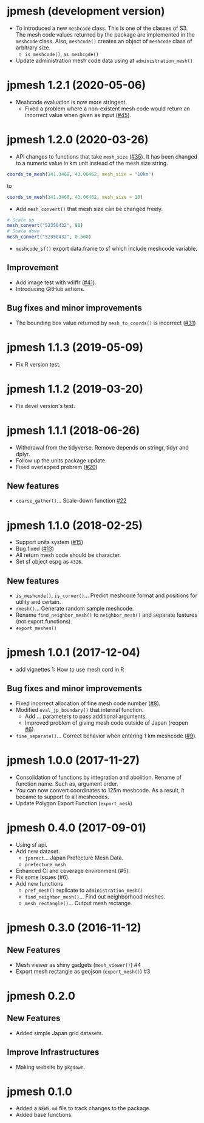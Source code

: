 # jpmesh (development version)

- To introduced a new `meshcode` class. This is one of the classes of S3. The mesh code values returned by the package are implemented in the `meshcode` class. Also, `meshcode()` creates an object of `meshcode` class of arbitrary size.
    - `is_meshcode()`, `as_meshcode()`
- Update administration mesh code data using at `administration_mesh()`

# jpmesh 1.2.1 (2020-05-06)

- Meshcode evaluation is now more stringent.
    - Fixed a problem where a non-existent mesh code would return an incorrect value when given as input ([#45](https://github.com/uribo/jpmesh/issues/45)).

# jpmesh 1.2.0 (2020-03-26)

- API changes to functions that take `mesh_size` ([#35](https://github.com/uribo/jpmesh/issues/35)). It has been changed to a numeric value in km unit instead of the mesh size string.

```r
coords_to_mesh(141.3468, 43.06462, mesh_size = "10km")
```

to

```r
coords_to_mesh(141.3468, 43.06462, mesh_size = 10)
```

- Add `mesh_convert()` that mesh size can be changed freely.

```r
# Scale up
mesh_convert("52350432", 80)
# Scale down
mesh_convert("52350432", 0.500)
```

- `meshcode_sf()` export data.frame to sf which include meshcode variable.

## Improvement

- Add image test with vdiffr ([#41](https://github.com/uribo/jpmesh/pull/41)).
- Introducing GitHub actions.

## Bug fixes and minor improvements

- The bounding box value returned by `mesh_to_coords()` is incorrect ([#31](https://github.com/uribo/jpmesh/issues/31))

# jpmesh 1.1.3 (2019-05-09)

- Fix R version test.

# jpmesh 1.1.2 (2019-03-20)

- Fix devel version's test.

# jpmesh 1.1.1 (2018-06-26)

- Withdrawal from the tidyverse. Remove depends on stringr, tidyr and dplyr.
- Follow up the units package update.
- Fixed overlapped probrem ([#20](https://github.com/uribo/jpmesh/issues/20))

## New features

- `coarse_gather()`... Scale-down function [#22](https://github.com/uribo/jpmesh/issues/22)

# jpmesh 1.1.0 (2018-02-25)

- Support units system ([#15](https://github.com/uribo/jpmesh/issues/15))
- Bug fixed ([#13](https://github.com/uribo/jpmesh/issues/13))
- All return mesh code should be character.
- Set sf object espg as `4326`.

## New features

- `is_meshcode()`, `is_corner()`... Predict meshcode format and positions for utility and certain.
- `rmesh()`... Generate random sample meshcode.
- Rename `find_neighbor_mesh()` to `neighbor_mesh()` and separate features (not export functions).
- `export_meshes()`

# jpmesh 1.0.1 (2017-12-04)

- add vignettes 1: How to use mesh cord in R

## Bug fixes and minor improvements

- Fixed incorrect allocation of fine mesh code number ([#8](https://github.com/uribo/jpmesh/issues/8)).
- Modified `eval_jp_boundary()` that internal function.
    - Add ... parameters to pass additional arguments.
    - Improved problem of giving mesh code outside of Japan (reopen [#6](https://github.com/uribo/jpmesh/issues/6)).
- `fine_separate()`... Correct behavior when entering 1 km meshcode ([#9](https://github.com/uribo/jpmesh/issues/9)).

# jpmesh 1.0.0 (2017-11-27)

- Consolidation of functions by integration and abolition. Rename of function name. Such as, argument order.
- You can now convert coordinates to 125m meshcode. As a result, it became to support to all meshcodes.
- Update Polygon Export Function (`export_mesh`)

# jpmesh 0.4.0 (2017-09-01)

- Using sf api.
- Add new dataset.
    - `jpnrect`... Japan Prefecture Mesh Data.
    - `prefecture_mesh`
- Enhanced CI and coverage environment (#5).
- Fix some issues (#6).
- Add new functions
    - `pref_mesh()` replicate to `administration_mesh()`
    - `find_neighbor_mesh()`... Find out neighborhood meshes.
    - `mesh_rectangle()`... Output mesh rectange.

# jpmesh 0.3.0 (2016-11-12)

## New Features

- Mesh viewer as shiny gadgets (`mesh_viewer()`) #4
- Export mesh rectangle as geojson (`export_mesh()`) #3

# jpmesh 0.2.0

## New Features

- Added simple Japan grid datasets.

## Improve Infrastructures

- Making website by `pkgdown`.

# jpmesh 0.1.0

- Added a `NEWS.md` file to track changes to the package.
- Added base functions.
